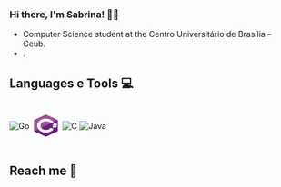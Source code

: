 ###  Hi there, I'm Sabrina! 🎀🐰
- Computer Science student at the Centro Universitário de Brasília – Ceub.
- . 

## Languages e Tools 💻
<div style="display: inline_block"><br>
<img align="center" alt="Go" height="40" width="50" src=https://icongr.am/devicon/go-original.svg?size=128&color=currentColor
<img align="center" alt="Git" height="40" width="50" src="https://www.vectorlogo.zone/logos/git-scm/git-scm-icon.svg">
<img align="center" alt="Csharp" height="40" width="50" src="https://raw.githubusercontent.com/devicons/devicon/master/icons/csharp/csharp-original.svg">
<img align="center" alt="C" height="40" width="50" src=https://icongr.am/devicon/c-original.svg?size=128&color=currentColor>
<img align="center" alt="Java" height="40" width="50" src=https://icongr.am/devicon/java-plain-wordmark.svg?size=128&color=currentColor>


</div>
<br/> 

## Reach me 💌

  
